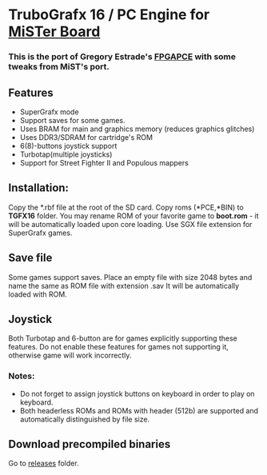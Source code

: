 # TruboGrafx 16 / PC Engine for [MiSTer Board](https://github.com/MiSTer-devel/Main_MiSTer/wiki) 

### This is the port of Gregory Estrade's [FPGAPCE](https://github.com/Torlus/FPGAPCE) with some tweaks from MiST's port.

## Features
 * SuperGrafx mode
 * Support saves for some games.
 * Uses BRAM for main and graphics memory (reduces graphics glitches)
 * Uses DDR3/SDRAM for cartridge's ROM
 * 6(8)-buttons joystick support
 * Turbotap(multiple joysticks)
 * Support for Street Fighter II and Populous mappers

## Installation:
Copy the *.rbf file at the root of the SD card. Copy roms (*PCE,*BIN) to **TGFX16** folder. You may rename ROM of your favorite game to **boot.rom** - it will be automatically loaded upon core loading.
Use SGX file extension for SuperGrafx games.

## Save file
Some games support saves. Place an empty file with size 2048 bytes and name the same as ROM file with extension .sav
It will be automatically loaded with ROM.

## Joystick
Both Turbotap and 6-button are for games explicitly supporting these features.
Do not enable these features for games not supporting it, otherwise game will work incorrectly.

### Notes:
* Do not forget to assign joystick buttons on keyboard in order to play on keyboard.
* Both headerless ROMs and ROMs with header (512b) are supported and automatically distinguished by file size.

## Download precompiled binaries
Go to [releases](https://github.com/MiSTer-devel/TurboGrafx16_MiSTer/tree/master/releases) folder. 
